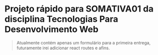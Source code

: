 # Projeto rápido para SOMATIVA01 da disciplina Tecnologias Para Desenvolvimento Web

> Atualmente contém apenas um formulário para a primeira entrega, 
> futuramente irei adicionar react routes e afins.